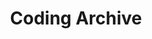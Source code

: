 ---
layout: collection
title: "Coding Archive"
collection: cording
permalink: /categories/cording-archive/
---